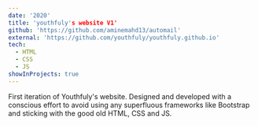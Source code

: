 ```yaml
---
date: '2020'
title: 'youthfuly's website V1'
github: 'https://github.com/aminemahd13/automail'
external: 'https://github.com/youthfuly/youthfuly.github.io'
tech:
  - HTML
  - CSS
  - JS
showInProjects: true
---
```


First iteration of Youthfuly's website. Designed and developed with a conscious effort to avoid using any superfluous frameworks like Bootstrap and sticking with the good old HTML, CSS and JS.
